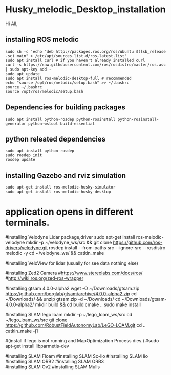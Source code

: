 # Husky_melodic_Desktop_installation
Hi All, 

## installing ROS melodic 

```
sudo sh -c 'echo "deb http://packages.ros.org/ros/ubuntu $(lsb_release -sc) main" > /etc/apt/sources.list.d/ros-latest.list'
sudo apt install curl # if you haven't already installed curl
curl -s https://raw.githubusercontent.com/ros/rosdistro/master/ros.asc | sudo apt-key add -
sudo apt update
sudo apt install ros-melodic-desktop-full # recommended
echo "source /opt/ros/melodic/setup.bash" >> ~/.bashrc
source ~/.bashrc
source /opt/ros/melodic/setup.bash
```

## Dependencies for building packages

```
sudo apt install python-rosdep python-rosinstall python-rosinstall-generator python-wstool build-essential
```
## python releated dependencies
```
sudo apt install python-rosdep
sudo rosdep init
rosdep update
```

## installing Gazebo and rviz simulation
```
sudo apt-get install ros-melodic-husky-simulator
sudo apt-get install ros-melodic-husky-desktop
```

# application opens in different terminals.

#installing Velodyne Lidar package,driver 
sudo apt-get install ros-melodic-velodyne
mkdir -p ~/velodyne_ws/src && git clone https://github.com/ros-drivers/velodyne.git
rosdep install --from-paths src --ignore-src --rosdistro melodic -y
cd ~/velodyne_ws/ && catkin_make

#installing VeloView for lidar (usually for see data nothing else)


#installing Zed2 Camera
#https://www.stereolabs.com/docs/ros/
#http://wiki.ros.org/zed-ros-wrapper

#installing gtsam 4.0.0-alpha2
wget -O ~/Downloads/gtsam.zip https://github.com/borglab/gtsam/archive/4.0.0-alpha2.zip
cd ~/Downloads/ && unzip gtsam.zip -d ~/Downloads/
cd ~/Downloads/gtsam-4.0.0-alpha2/
mkdir build && cd build
cmake ..
sudo make install

#installing SLAM lego loam
mkdir -p ~/lego_loam_ws/src
cd ~/lego_loam_ws/src
git clone https://github.com/RobustFieldAutonomyLab/LeGO-LOAM.git
cd ..
catkin_make -j1

#(install if lego is not running and MapOptimization Process dies.) 
#sudo apt-get install libparmetis-dev 


#installing SLAM Floam 
#installing SLAM Sc-lio 
#installing SLAM lio 
#installing SLAM ORB2 
#installing SLAM ORB3  
#installing SLAM Ov2 
#installing SLAM Mulls

